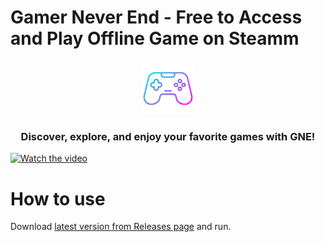 # Gamer Never End - Free to Access and Play Offline Game on Steamm

<h3 align="center">
    <img width="80" alt="logo" src="Logo.png">
</h3>

<h3 align="center">Discover, explore, and enjoy your favorite games with GNE!</h3>

[![Watch the video](https://img.youtube.com/vi/xLrrduTg5GA/maxresdefault.jpg)](https://www.youtube.com/watch?v=xLrrduTg5GA)

# How to use

Download [latest version from Releases page](https://github.com/MTcong/Gamer-Never-End/releases) and run.
